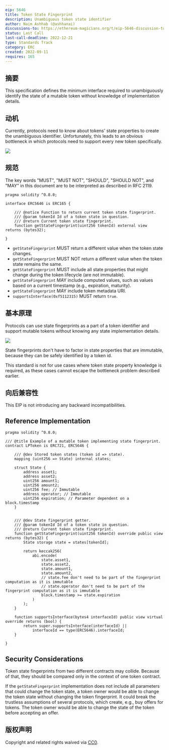 ```yaml
---
eip: 5646
title: Token State Fingerprint
description: Unambiguous token state identifier
author: Naim Ashhab (@ashhanai)
discussions-to: https://ethereum-magicians.org/t/eip-5646-discussion-token-state-fingerprint/10808
status: Last Call
last-call-deadline: 2022-12-21
type: Standards Track
category: ERC
created: 2022-09-11
requires: 165
---
```


## 摘要

This specification defines the minimum interface required to unambiguously identify the state of a mutable token without knowledge of implementation details.

## 动机

Currently, protocols need to know about tokens' state properties to create the unambiguous identifier. Unfortunately, this leads to an obvious bottleneck in which protocols need to support every new token specifically.

![](../assets/eip-5646/support-per-abi.png)

## 规范

The key words "MUST", "MUST NOT", "SHOULD", "SHOULD NOT", and "MAY" in this document are to be interpreted as described in RFC 2119.

```solidity
pragma solidity ^0.8.0;

interface ERC5646 is ERC165 {

    /// @notice Function to return current token state fingerprint.
    /// @param tokenId Id of a token state in question.
    /// @return Current token state fingerprint.
    function getStateFingerprint(uint256 tokenId) external view returns (bytes32);

}
```

- `getStateFingerprint` MUST return a different value when the token state changes.
- `getStateFingerprint` MUST NOT return a different value when the token state remains the same.
- `getStateFingerprint` MUST include all state properties that might change during the token lifecycle (are not immutable).
- `getStateFingerprint` MAY include computed values, such as values based on a current timestamp (e.g., expiration, maturity).
- `getStateFingerprint` MAY include token metadata URI.
- `supportsInterface(0xf5112315)` MUST return `true`.

## 基本原理

Protocols can use state fingerprints as a part of a token identifier and support mutable tokens without knowing any state implementation details.

![](../assets/eip-5646/support-per-eip.png)

State fingerprints don't have to factor in state properties that are immutable, because they can be safely identified by a token id.

This standard is not for use cases where token state property knowledge is required, as these cases cannot escape the bottleneck problem described earlier.

## 向后兼容性

This EIP is not introducing any backward incompatibilities.

## Reference Implementation

```solidity
pragma solidity ^0.8.0;

/// @title Example of a mutable token implementing state fingerprint.
contract LPToken is ERC721, ERC5646 {

    /// @dev Stored token states (token id => state).
    mapping (uint256 => State) internal states;

    struct State {
        address asset1;
        address asset2;
        uint256 amount1;
        uint256 amount2;
        uint256 fee; // Immutable
        address operator; // Immutable
        uint256 expiration; // Parameter dependent on a block.timestamp
    }


    /// @dev State fingerprint getter.
    /// @param tokenId Id of a token state in question.
    /// @return Current token state fingerprint.
    function getStateFingerprint(uint256 tokenId) override public view returns (bytes32) {
        State storage state = states[tokenId];

        return keccak256(
            abi.encode(
                state.asset1,
                state.asset2,
                state.amount1,
                state.amount2,
                // state.fee don't need to be part of the fingerprint computation as it is immutable
                // state.operator don't need to be part of the fingerprint computation as it is immutable
                block.timestamp >= state.expiration
            )
        );
    }

    function supportsInterface(bytes4 interfaceId) public view virtual override returns (bool) {
        return super.supportsInterface(interfaceId) ||
            interfaceId == type(ERC5646).interfaceId;
    }

}
```

## Security Considerations

Token state fingerprints from two different contracts may collide. Because of that, they should be compared only in the context of one token contract.

If the `getStateFingerprint` implementation does not include all parameters that could change the token state, a token owner would be able to change the token state without changing the token fingerprint. It could break the trustless assumptions of several protocols, which create, e.g., buy offers for tokens. The token owner would be able to change the state of the token before accepting an offer.

## 版权声明

Copyright and related rights waived via [CC0](../LICENSE.md).
